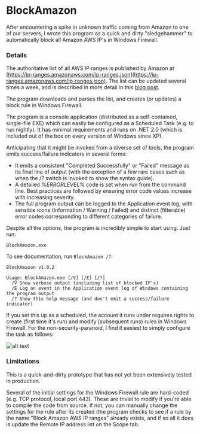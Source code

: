 # BlockAmazon

After encountering a spike in unknown traffic coming from Amazon to one of our servers, I wrote this program as a quick and dirty "sledgehammer" to automatically block all Amazon AWS IP's in Windows Firewall.

### Details

The authoritative list of all AWS IP ranges is published by Amazon at [https://ip-ranges.amazonaws.com/ip-ranges.json](https://ip-ranges.amazonaws.com/ip-ranges.json).  The list can be updated several times a week, and is described in more detail in this [blog post](https://aws.amazon.com/blogs/aws/aws-ip-ranges-json/).

The program downloads and parses the list, and creates (or updates) a block rule in Windows Firewall.

The program is a console application (distributed as a self-contained, single-file EXE) which can easily be configured as a Scheduled Task (e.g. to run nightly).  It has minimal requirements and runs on .NET 2.0 (which is included out of the box on every version of Windows since XP).

Anticipating that it might be invoked from a diverse set of tools, the program emits success/failure indicators in several forms:

- It emits a consistent "Completed Successfully" or "Failed" message as its final line of output (with the exception of a few rare cases such as when the /? switch is invoked to show the syntax guide).
- A detailed _%ERRORLEVEL%_ code is set when run from the command line. Best practices are followed by ensuring error code values increase with increasing severity.
- The full program output can be logged to the Application event log, with sensible icons (Information / Warning / Failed) and distinct (filterable) error codes corresponding to different categories of failure.

Despite all the options, the program is incredibly simple to start using.  Just run:

    BlockAmazon.exe

To see documentation, run `BlockAmazon /?`:

    BlockAmazon v1.0.2
    
    Usage: BlockAmazon.exe [/V] [/E] [/?]
      /V Show verbose output (including list of blocked IP's)
      /E Log an event in the Application event log of Windows containing the program output
      /? Show this help message (and don't emit a success/failure indicator)

If you set this up as a scheduled, the account it runs under requires rights to create (first time it's run) and modify (subsequent runs) rules in Windows Firewall.  For the non-security-paranoid, I find it easiest to simply configure the task as follows:

![alt text](https://i.imgur.com/DwzPmnH.png")

### Limitations

This is a quick-and-dirty prototype that has not yet been extensively tested in production.

Several of the initial settings for the Windows Firewall rule are hard-coded (e.g. TCP protocol, local port 443).  These are trivial to modify if you're able to compile the code from source.  If not, you can manually change the settings for the rule after its created (the program checks to see if a rule by the name "Block Amazon AWS IP ranges" already exists, and if so all it does is update the Remote IP address list on the Scope tab.